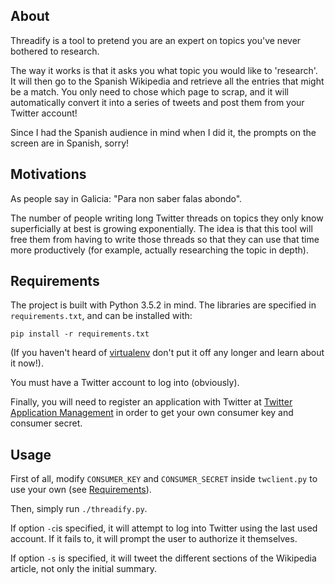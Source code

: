 ## About

Threadify is a tool to pretend you are an expert on topics you've never
bothered to research.

The way it works is that it asks you what topic you would like to 'research'.
It will then go to the Spanish Wikipedia and retrieve all the entries that
might be a match. You only need to chose which page to scrap, and it will
automatically convert it into a series of tweets and post them from your
Twitter account!

Since I had the Spanish audience in mind when I did it, the prompts on the
screen are in Spanish, sorry!

## Motivations

As people say in Galicia: "Para non saber falas abondo".

The number of people writing long Twitter threads on topics they only know
superficially at best is growing exponentially. The idea is that this tool will
free them from having to write those threads so that they can use that time
more productively (for example, actually researching the topic in depth).

## Requirements

The project is built with Python 3.5.2 in mind.
The libraries are specified in `requirements.txt`, and can be installed with:

`pip install -r requirements.txt`

(If you haven't heard of
[virtualenv](http://docs.python-guide.org/en/latest/dev/virtualenvs/) don't put
it off any longer and learn about it now!).

You must have a Twitter account to log into (obviously).

Finally, you will need to register an application with Twitter at [Twitter
Application Management](https://apps.twitter.com/) in order to get your own
consumer key and consumer secret.

## Usage

First of all, modify `CONSUMER_KEY` and `CONSUMER_SECRET` inside `twclient.py`
to use your own (see [Requirements](#requirements)).

Then, simply run `./threadify.py`.

If option `-c`is specified, it will attempt to log into Twitter using the last
used account. If it fails to, it will prompt the user to authorize it
themselves.

If option `-s` is specified, it will tweet the different sections of the
Wikipedia article, not only the initial summary.
